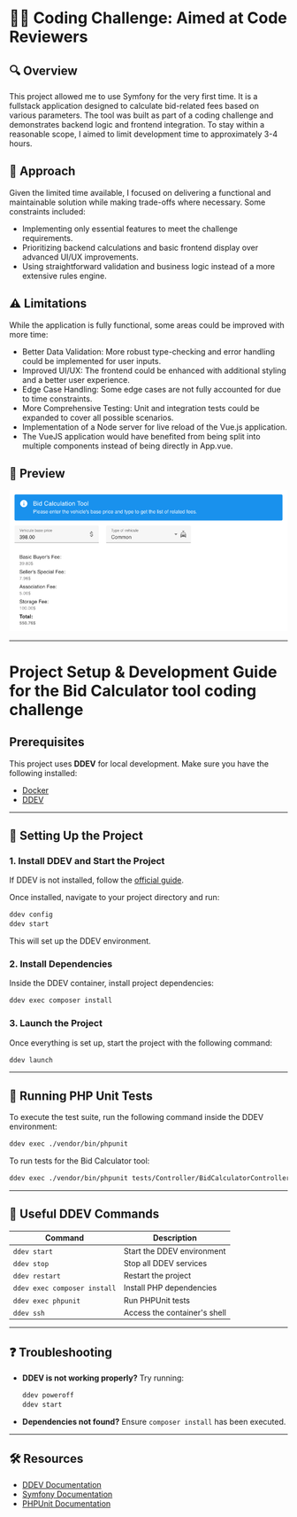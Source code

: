 # 🧑‍💻 Coding Challenge: Aimed at Code Reviewers

## 🔍 Overview
This project allowed me to use Symfony for the very first time. It is a fullstack application designed to calculate bid-related fees based on various parameters. 
The tool was built as part of a coding challenge and demonstrates backend logic and frontend integration.
To stay within a reasonable scope, I aimed to limit development time to approximately 3-4 hours.

## 🧠 Approach
Given the limited time available, I focused on delivering a functional and maintainable solution while making trade-offs where necessary. Some constraints included:
- Implementing only essential features to meet the challenge requirements.
- Prioritizing backend calculations and basic frontend display over advanced UI/UX improvements.
- Using straightforward validation and business logic instead of a more extensive rules engine.

## ⚠️ Limitations
While the application is fully functional, some areas could be improved with more time:
- Better Data Validation: More robust type-checking and error handling could be implemented for user inputs.
- Improved UI/UX: The frontend could be enhanced with additional styling and a better user experience.
- Edge Case Handling: Some edge cases are not fully accounted for due to time constraints.
- More Comprehensive Testing: Unit and integration tests could be expanded to cover all possible scenarios.
- Implementation of a Node server for live reload of the Vue.js application.
- The VueJS application would have benefited from being split into multiple components instead of being directly in App.vue.

## 👀 Preview
<img src="assets/docs/bid_calculation_tool_preview.png" />

---


# Project Setup & Development Guide for the Bid Calculator tool coding challenge

## Prerequisites
This project uses **DDEV** for local development. Make sure you have the following installed:

- [Docker](https://www.docker.com/get-started)
- [DDEV](https://ddev.readthedocs.io/en/stable/)

---

## 🚀 Setting Up the Project

### 1. Install DDEV and Start the Project
If DDEV is not installed, follow the [official guide](https://ddev.readthedocs.io/en/stable/#installation).

Once installed, navigate to your project directory and run:

```bash
ddev config
ddev start
```

This will set up the DDEV environment.

### 2. Install Dependencies
Inside the DDEV container, install project dependencies:

```bash
ddev exec composer install
```

### 3. Launch the Project  
Once everything is set up, start the project with the following command:  

```bash
ddev launch
```

---

## 🧪 Running PHP Unit Tests

To execute the test suite, run the following command inside the DDEV environment:

```bash
ddev exec ./vendor/bin/phpunit
```

To run tests for the Bid Calculator tool:

```bash
ddev exec ./vendor/bin/phpunit tests/Controller/BidCalculatorControllerTest.php
```

---

## 📌 Useful DDEV Commands

| Command                     | Description                                  |
|-----------------------------|----------------------------------------------|
| `ddev start`                | Start the DDEV environment                   |
| `ddev stop`                 | Stop all DDEV services                       |
| `ddev restart`              | Restart the project                          |
| `ddev exec composer install`| Install PHP dependencies                     |
| `ddev exec phpunit`         | Run PHPUnit tests                            |
| `ddev ssh`                  | Access the container's shell                 |

---

## ❓ Troubleshooting

- **DDEV is not working properly?** Try running:
  ```bash
  ddev poweroff
  ddev start
  ```

- **Dependencies not found?** Ensure `composer install` has been executed.

---

## 🛠️ Resources

- [DDEV Documentation](https://ddev.readthedocs.io/)
- [Symfony Documentation](https://symfony.com/doc/current/index.html)
- [PHPUnit Documentation](https://phpunit.de/documentation.html)